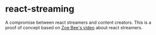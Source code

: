 # react-streaming
A compromise between react streamers and content creators. This is a proof of concept based on [Zoe Bee's video](https://www.youtube.com/watch?v=jKFruXvzsGc) about react streamers.
